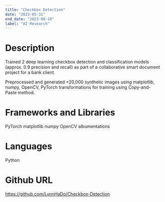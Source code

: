 ```yaml
---
title: "Checkbox Detection"
date: "2023-05-31"
end_date: "2023-08-10"
label: "AI Research"
---
```


# Description

Trained 2 deep learning checkbox detection and classification models (approx. 0.9 precision and recall) as part of a collaborative smart document project for a bank client. 

Preprocessed and generated +20,000 synthetic images using matplotlib, numpy, OpenCV, PyTorch transformations for training using Copy-and-Paste method.

# Frameworks and Libraries

PyTorch
matplotlib
numpy
OpenCV
albumentations

# Languages

Python

# Github URL

https://github.com/LynnHaDo/Checkbox-Detection